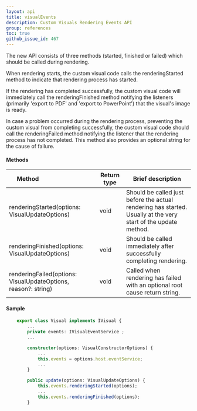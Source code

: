 ```yaml
---
layout: api
title: visualEvents
description: Custom Visuals Rendering Events API
group: references
toc: true
github_issue_id: 467
---
```


The new API consists of three methods (started, finished or failed) which should be called during rendering.

When rendering starts, the custom visual code calls the renderingStarted method to indicate that rendering process has started.

If the rendering has completed successfully, the custom visual code will immediately call the renderingFinished method notifying the listeners (primarily 'export to PDF' and 'export to PowerPoint') that the visual's image is ready.

In case a problem occurred during the rendering process, preventing the custom visual from completing successfully, the custom visual code should call the renderingFailed method notifying the listener that the rendering process has not completed. This method also provides an optional string for the cause of failure.

#### Methods

| Method&nbsp;&nbsp;&nbsp;&nbsp;&nbsp;&nbsp;&nbsp;&nbsp;&nbsp;&nbsp;&nbsp;&nbsp;&nbsp;&nbsp;&nbsp;&nbsp;&nbsp;&nbsp;&nbsp;&nbsp;&nbsp;&nbsp;&nbsp;&nbsp;&nbsp;&nbsp;&nbsp;&nbsp;&nbsp;&nbsp;| Return type | Brief description |
|---|---|---|
| renderingStarted(options: VisualUpdateOptions) | void | Should be called just before the actual rendering has started. Usually at the very start of the update method. |
| renderingFinished(options: VisualUpdateOptions) | void | Should be called immediately after successfully completing rendering. |
| renderingFailed(options: VisualUpdateOptions, reason?: string) | void | Called when rendering has failed with an optional root cause return string. |

#### Sample
 
```typescript
    export class Visual implements IVisual {
        ...
        private events: IVisualEventService ;
        ...

        constructor(options: VisualConstructorOptions) {
            ...
            this.events = options.host.eventService;
            ...
        }

        public update(options: VisualUpdateOptions) {
            this.events.renderingStarted(options);
            ...
            this.events.renderingFinished(options);
        }
```
